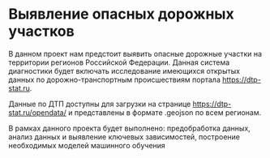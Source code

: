 # Выявление опасных дорожных участков
В данном проект нам предстоит выявить опасные дорожные участки на территории регионов Российской Федерации. Данная система диагностики будет включать 
исследование имеющихся открытых данных по дорожно-транспортным происшествиям портала https://dtp-stat.ru. 

Данные по ДТП доступны для загрузки на странице https://dtp-stat.ru/opendata/ и представлены в формате .geojson по всем регионам.

В рамках данного проекта будет выполнено: предобработка данных, анализ данных и выявление ключевых зависимостей, построение необходимых моделей машинного обучения

